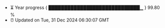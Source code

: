 - ⏳ Year progress { █████████████████████████████▁ } 99.80 %
- ⏰ Updated on Tue, 31 Dec 2024 06:30:07 GMT


